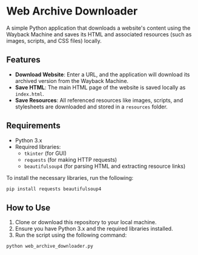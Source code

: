 # Web Archive Downloader

A simple Python application that downloads a website's content using the Wayback Machine and saves its HTML and associated resources (such as images, scripts, and CSS files) locally.

## Features

- **Download Website**: Enter a URL, and the application will download its archived version from the Wayback Machine.
- **Save HTML**: The main HTML page of the website is saved locally as `index.html`.
- **Save Resources**: All referenced resources like images, scripts, and stylesheets are downloaded and stored in a `resources` folder.

## Requirements

- Python 3.x
- Required libraries:
  - `tkinter` (for GUI)
  - `requests` (for making HTTP requests)
  - `beautifulsoup4` (for parsing HTML and extracting resource links)

To install the necessary libraries, run the following:

```bash
pip install requests beautifulsoup4
```

## How to Use

1. Clone or download this repository to your local machine.
2. Ensure you have Python 3.x and the required libraries installed.
3. Run the script using the following command:

```bash
python web_archive_downloader.py
```
